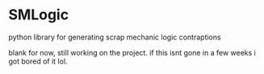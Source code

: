 # SMLogic
python library for generating scrap mechanic logic contraptions

blank for now, still working on the project. if this isnt gone in a few weeks i got bored of it lol.
